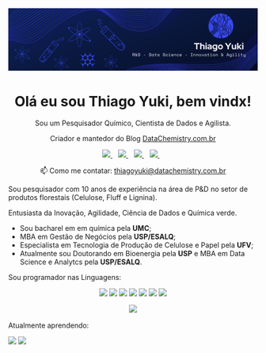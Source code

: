 [![capa](https://github.com/datachemistry/datachemistry/blob/main/Thiago%20Yuki.png)](https://github.com/datachemistry?tab=repositories)
---

<h1 align='center'>
Olá eu sou Thiago Yuki, bem vindx!
</h1>


<p align='center'>
  Sou um Pesquisador Químico, Cientista de Dados e Agilista.
  </p>
  
<p align='center'>Criador e mantedor do Blog <a href="https://datachemistry.com.br/">DataChemistry.com.br</a>
</p>

<p align='center'>
  
  <a href="https://www.linkedin.com/in/thiagoyuki/">
    <img src="https://img.shields.io/badge/linkedin-%230077B5.svg?&style=for-the-badge&logo=linkedin&logoColor=white" />
  </a>&nbsp;&nbsp;
  
  
   <a href="https://datachemistry.medium.com/">
    <img src=	"https://img.shields.io/badge/Medium-12100E?style=for-the-badge&logo=medium&logoColor=white" />
  </a>&nbsp;&nbsp;
  
   <a href="https://www.youtube.com/channel/UCHQvEWd_9JIU7iCmK-JFIYg?view_as=subscriber">
    <img src=	"https://img.shields.io/badge/YouTube-FF0000?style=for-the-badge&logo=youtube&logoColor=white" />
  </a>&nbsp;&nbsp;
  
   <a href="https://www.twitch.tv/datachemistry">
    <img src=	"https://img.shields.io/badge/Twitch-9146FF?style=for-the-badge&logo=twitch&logoColor=white" />
  </a>&nbsp;&nbsp;
  
  
  
  </p>
  
 <p align='center'>
  📫 Como me contatar: <a href='mailto:thiagoyuki@datachemistry.com.br'>thiagoyuki@datachemistry.com.br</a>
</p>
  
Sou pesquisador com 10 anos de experiência na área de P&D no setor de produtos florestais (Celulose, Fluff e Lignina).
<p>Entusiasta da Inovação, Agilidade, Ciência de Dados e Química verde.</p>
 
- Sou bacharel em em química pela **UMC**; 
- MBA em Gestão de Negócios pela **USP/ESALQ**;
- Especialista em Tecnologia de Produção de Celulose e Papel pela **UFV**;
- Atualmente sou Doutorando em Bioenergia pela **USP** e MBA em Data Science e Analytcs pela **USP/ESALQ**.

Sou programador nas Linguagens: <p align = 'center'>
<img src=	"https://img.shields.io/badge/R-276DC3?style=for-the-badge&logo=r&logoColor=white" /> 
<img src=	"https://img.shields.io/badge/Python-14354C?style=for-the-badge&logo=python&logoColor=white" />
<img src=	"https://img.shields.io/badge/Markdown-000000?style=for-the-badge&logo=markdown&logoColor=white" />
<img src=	"https://img.shields.io/badge/MySQL-00000F?style=for-the-badge&logo=mysql&logoColor=white" />
<img src=	"https://img.shields.io/badge/SQLite-07405E?style=for-the-badge&logo=sqlite&logoColor=white" />
<img src=	"https://img.shields.io/badge/HTML5-E34F26?style=for-the-badge&logo=html5&logoColor=white" />
<img src=	"https://img.shields.io/badge/CSS3-1572B6?style=for-the-badge&logo=css3&logoColor=white" />
</p>

<p align='center'>
  <a href="#"><img src="https://github-readme-stats.vercel.app/api?username=datachemistry&show_icons=true&count_private=true&theme=dark" width="350"></a>
</p>


Atualmente aprendendo:

<img src = "https://julialang.org/assets/infra/logo.svg" width="193" />
<img src = "https://www.minizinc.org/doc-2.2.0/en/static/MiniZn_logo_2.svg" />



